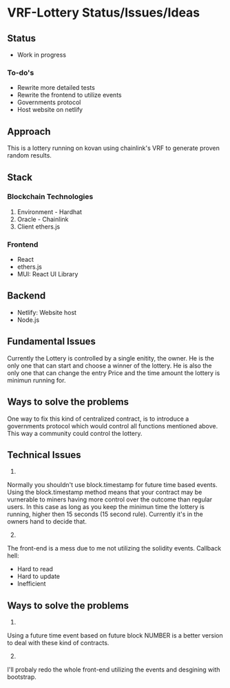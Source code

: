 # VRF-Lottery Status/Issues/Ideas

## Status
- Work in progress
### To-do's
- Rewrite more detailed tests
- Rewrite the frontend to utilize events
- Governments protocol
- Host website on netlify

## Approach

This is a lottery running on kovan using chainlink's VRF to generate proven random results.

## Stack

### Blockchain Technologies
1. Environment - Hardhat
2. Oracle - Chainlink
3. Client ethers.js

### Frontend
- React
- ethers.js
- MUI: React UI Library

## Backend
- Netlify: Website host
- Node.js

## Fundamental Issues
Currently the Lottery is controlled by a single enitity, the owner. He is the only one that can start and choose a winner of the lottery.
He is also the only one that can change the entry Price and the time amount the lottery is minimun running for.
## Ways to solve the problems
One way to fix this kind of centralized contract, is to introduce a governments protocol which would control all functions mentioned above.
This way a community could control the lottery.
## Technical Issues
1. 
  Normally you shouldn't use block.timestamp for future time based events. Using the block.timestamp method means that your contract may be vurnerable to miners having more         control over the outcome than regular users. In this case as long as you keep the minimun time the lottery is running, higher then 15 seconds (15 second rule). Currently it's in   the owners hand to decide that.
  
2. 
  The front-end is a mess due to me not utilizing the solidity events. 
  Callback hell:
  - Hard to read
  - Hard to update
  - Inefficient

## Ways to solve the problems
1) 
Using a future time event based on future block NUMBER is a better version to deal with these kind of contracts.

2)
I'll probaly redo the whole front-end utilizing the events and desgining with bootstrap.
